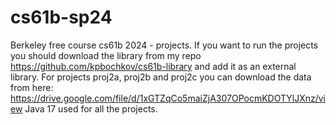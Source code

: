 # cs61b-sp24
Berkeley free course cs61b 2024 - projects.
If you want to run the projects you should download the library from my repo https://github.com/kpbochkov/cs61b-library and add it as an external library.
For projects proj2a, proj2b and proj2c you can download the data from here: https://drive.google.com/file/d/1xGTZqCo5maiZjA307OPocmKDOTYlJXnz/view
Java 17 used for all the projects.
